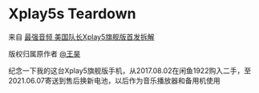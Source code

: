# Xplay5s Teardown

来自 [最强音频 美国队长Xplay5旗舰版首发拆解](https://www.igao7.com/news/201605/xY7xzVj5ZhhEuuc4.html)

版权归属原作者 [@王昊](https://www.igao7.com/author/Alexander)

纪念一下我的这台Xplay5旗舰版手机，从2017.08.02在闲鱼1922购入二手，至2021.06.07寄送到售后换新电池，以后作为音乐播放器和备用机使用
